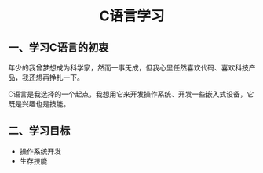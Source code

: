 #  <h1 align="center">C语言学习</h1>

## 一、学习C语言的初衷

年少的我曾梦想成为科学家，然而一事无成，但我心里任然喜欢代码、喜欢科技产品，我还想再挣扎一下。

C语言是我选择的一个起点，我想用它来开发操作系统、开发一些嵌入式设备，它既是兴趣也是技能。

## 二、学习目标

- 操作系统开发
- 生存技能
